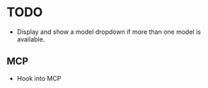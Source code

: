 # TODO

* Display and show a model dropdown if more than one model is available.

## MCP

* Hook into MCP
